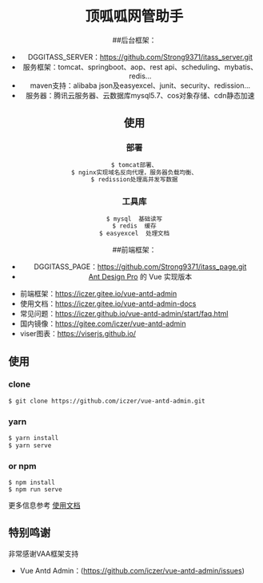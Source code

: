 <h1 align="center">顶呱呱网管助手</h1>

<div align="center">

##后台框架：
- DGGITASS_SERVER：https://github.com/Strong9371/itass_server.git
- 服务框架：tomcat、springboot、aop、rest api、scheduling、mybatis、redis... 
- maven支持：alibaba json及easyexcel、junit、security、redission...
- 服务器：腾讯云服务器、云数据库mysql5.7、cos对象存储、cdn静态加速

## 使用
### 部署
```bash
$ tomcat部署、
$ nginx实现域名反向代理，服务器负载均衡、
$ redission处理高并发写数据
```
  
  ### 工具库
  ```bash
  $ mysql  基础读写
  $ redis  缓存
  $ easyexcel  处理文档
  ```

##前端框架：
- DGGITASS_PAGE：https://github.com/Strong9371/itass_page.git
- [Ant Design Pro](https://github.com/ant-design/ant-design-pro) 的 Vue 实现版本 
 


</div>

- 前端框架：https://iczer.gitee.io/vue-antd-admin
- 使用文档：https://iczer.gitee.io/vue-antd-admin-docs
- 常见问题：https://iczer.github.io/vue-antd-admin/start/faq.html
- 国内镜像：https://gitee.com/iczer/vue-antd-admin
- viser图表：https://viserjs.github.io/


## 使用
### clone
```bash
$ git clone https://github.com/iczer/vue-antd-admin.git
```
### yarn
```bash
$ yarn install
$ yarn serve
```
### or npm
```
$ npm install
$ npm run serve
```
更多信息参考 [使用文档](https://iczer.github.io/vue-antd-admin)

## 特别鸣谢
非常感谢VAA框架支持
- Vue Antd Admin：(https://github.com/iczer/vue-antd-admin/issues)

